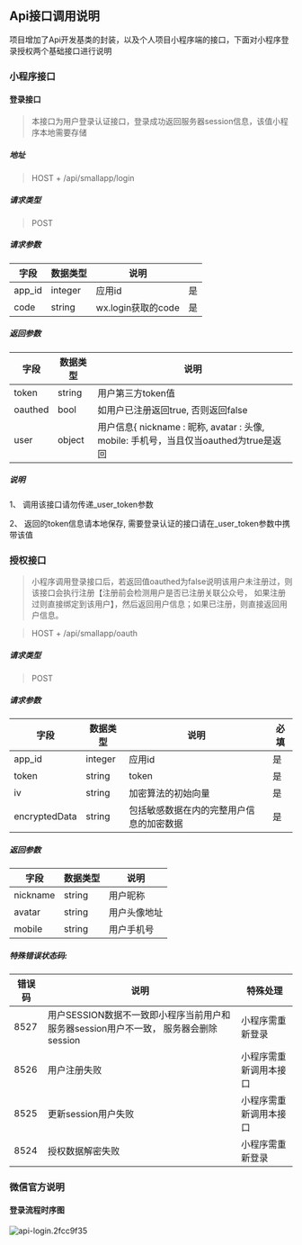 ## Api接口调用说明

项目增加了Api开发基类的封装，以及个人项目小程序端的接口，下面对小程序登录授权两个基础接口进行说明

### 小程序接口

#### 登录接口

> 本接口为用户登录认证接口，登录成功返回服务器session信息，该值小程序本地需要存储

##### 地址

> HOST + /api/smallapp/login

##### 请求类型

> POST

##### 请求参数

| 字段   | 数据类型 | 说明               |      |
| ------ | -------- | ------------------ | ---- |
| app_id | integer  | 应用id             | 是   |
| code   | string   | wx.login获取的code | 是   |

##### 返回参数

| 字段    | 数据类型 | 说明                                                         |
| ------- | -------- | ------------------------------------------------------------ |
| token   | string   | 用户第三方token值                                            |
| oauthed | bool     | 如用户已注册返回true, 否则返回false                          |
| user    | object   | 用户信息{ nickname : 昵称, avatar : 头像, mobile: 手机号，当且仅当oauthed为true是返回 |

##### 说明

1、 调用该接口请勿传递_user_token参数

2、 返回的token信息请本地保存, 需要登录认证的接口请在_user_token参数中携带该值

### 授权接口

> 小程序调用登录接口后，若返回值oauthed为false说明该用户未注册过，则该接口会执行注册【注册前会检测用户是否已注册关联公众号， 如果注册过则直接绑定到该用户】，然后返回用户信息；如果已注册，则直接返回用户信息。

> HOST + /api/smallapp/oauth

##### 请求类型

> POST

##### 请求参数

| 字段          | 数据类型 | 说明                                     | 必填 |
| ------------- | -------- | ---------------------------------------- | ---- |
| app_id        | integer  | 应用id                                   | 是   |
| token         | string   | token                                    | 是   |
| iv            | string   | 加密算法的初始向量                       | 是   |
| encryptedData | string   | 包括敏感数据在内的完整用户信息的加密数据 | 是   |

##### 返回参数

| 字段     | 数据类型 | 说明         |
| -------- | -------- | ------------ |
| nickname | string   | 用户昵称     |
| avatar   | string   | 用户头像地址 |
| mobile   | string   | 用户手机号   |

##### 特殊错误状态码:

| 错误码 | 说明                                                         | 特殊处理               |
| ------ | ------------------------------------------------------------ | ---------------------- |
| 8527   | 用户SESSION数据不一致即小程序当前用户和服务器session用户不一致， 服务器会删除session | 小程序需重新登录       |
| 8526   | 用户注册失败                                                 | 小程序需重新调用本接口 |
| 8525   | 更新session用户失败                                          | 小程序需重新调用本接口 |
| 8524   | 授权数据解密失败                                             | 小程序需重新登录       |

### 微信官方说明

#### 登录流程时序图

![api-login.2fcc9f35](E:/GitProjects/Documents/Image/Markdown/api-login.2fcc9f35.jpg)